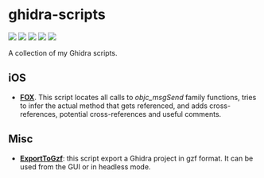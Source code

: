 # ghidra-scripts
[![](https://img.shields.io/github/stars/federicodotta/ghidra-scripts.svg?color=yellow)](https://github.com/federicodotta/ghidra-scripts)
[![](https://img.shields.io/github/forks/federicodotta/ghidra-scripts.svg?color=green)](https://github.com/federicodotta/ghidra-scripts)
[![](https://img.shields.io/github/watchers/federicodotta/ghidra-scripts.svg?color=red)](https://github.com/federicodotta/ghidra-scripts)
[![](https://img.shields.io/badge/license-MIT%20License-red.svg?color=lightgray)](https://opensource.org/licenses/MIT) 
[![](https://img.shields.io/badge/twitter-apps3c-blue.svg)](https://twitter.com/apps3c)

A collection of my Ghidra scripts.

## iOS	
* **[FOX](https://github.com/federicodotta/ghidra-scripts/tree/master/FOX/)**. This script locates all calls to *objc_msgSend* family functions, tries to infer the actual method that gets referenced, and adds cross-references, potential cross-references and useful comments.

## Misc
* **[ExportToGzf](https://github.com/federicodotta/ghidra-scripts/tree/master/ExportToGzf/)**: this script export a Ghidra project in gzf format. It can be used from the GUI or in headless mode.